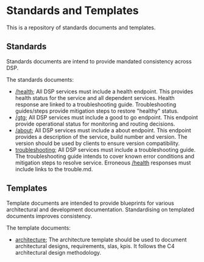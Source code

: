 # Standards and Templates

This is a repository of standards documents and templates.

## Standards
Standards documents are intend to provide mandated consistency across DSP.

The standards documents:

* [/health](health.md); All DSP services must include a health endpoint. This provides health status for the service and all dependent services. Health response are linked to a troubleshooting guide. Troubleshooting guides/steps provide mitigation steps to restore "healthy" status. 
* [/gtg](gtg.md); All DSP services must include a good to go endpoint. This endpoint provide operational status for monitoring and routing decisions.
* [/about](about.md); All DSP services must include a about endpoint. This endpoint provides a description of the service, build number and version. The version should be used by clients to ensure version compatibility.
* [troubleshooting](trouble.md); All DSP services must include a troubleshooting guide. The troubleshooting guide intends to cover known error conditions and mitigation steps to resolve service. Erroneous [/health](health.md) responses must include links to the trouble.md.


## Templates

Template documents are intended to provide blueprints for various architectural and development documentation.
Standardising on templated documents improves consistency.

The template documents:

* [architecture](architecture_template.md); The architecture template should be used to document architectural designs, requirements, slas, kpis. It follows the C4 architectural design methodology.